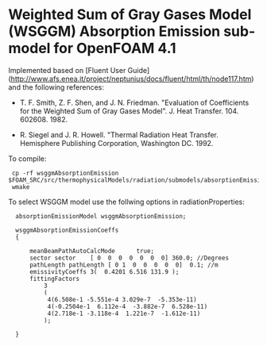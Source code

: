 # Weighted Sum of Gray Gases Model (WSGGM) Absorption Emission sub-model for OpenFOAM 4.1

Implemented based on [Fluent User Guide] (http://www.afs.enea.it/project/neptunius/docs/fluent/html/th/node117.htm) and the following references:

* T. F. Smith, Z. F. Shen, and J. N. Friedman. "Evaluation of Coefficients for the Weighted Sum of Gray Gases Model". J. Heat Transfer. 104. 602608. 1982.

* R. Siegel and J. R. Howell. "Thermal Radiation Heat Transfer. Hemisphere Publishing Corporation, Washington DC. 1992.
 
To compile:
     
     cp -rf wsggmAbsorptionEmission $FOAM_SRC/src/thermophysicalModels/radiation/submodels/absorptionEmissionModel/.
     wmake
     
To select WSGGM model use the follwing options in radiationProperties:

      absorptionEmissionModel wsggmAbsorptionEmission;

      wsggmAbsorptionEmissionCoeffs
      {

          meanBeamPathAutoCalcMode		true;
          sector sector    [ 0  0  0  0  0  0  0] 360.0; //Degrees
          pathLength pathLength [ 0 1  0  0  0  0  0]  0.1; //m
          emissivityCoeffs 3(  0.4201 6.516 131.9 );
          fittingFactors  
              3        
              (
               4(6.508e-1 -5.551e-4 3.029e-7  -5.353e-11)
               4(-0.2504e-1  6.112e-4  -3.882e-7  6.528e-11)
               4(2.718e-1 -3.118e-4  1.221e-7  -1.612e-11)
              );

      }
